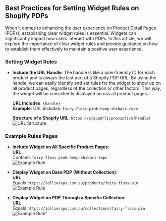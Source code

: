 ## Best Practices for Setting Widget Rules on Shopify PDPs

When it comes to enhancing the user experience on Product Detail Pages (PDPs), establishing clear widget rules is essential. Widgets can significantly impact how users interact with PDPs. In this article, we will explore the importance of clear widget rules and provide guidance on how to establish them effectively to maintain a positive user experience.

### Setting Widget Rules

- **Include the URL Handle**: The handle is like a user-friendly ID for each product and is always the last part of a Shopify PDP URL. By using the handle, we can easily identify and set rules for the widget to show up on all product pages, regardless of the collection or other factors. This way, the widget will be consistently displayed across all product pages.

    **URL Includes**: `{handle}`  
    **Example**: URL includes: `fairy-floss-pink-hemp-shibari-rope`

    **Structure of a Shopify URL**: `https://${appUrl}/products/${handle}`  
    ![URL Structure](https://downloads.intercomcdn.com/i/o/744522867/40b2b550e1e1bfeb91c35cd3/image.png)

### Example Rules Pages

- **Include Widget on All Specific Product Pages**:  
    **URL**  
    Contains `fairy-floss-pink-hemp-shibari-rope`  
    ![Example Rule](https://downloads.intercomcdn.com/i/o/744503518/a6a0803c59097327d6ddd875/image.png)

- **Display Widget on Base PDP (Without Collection)**:  
    **URL**  
    Equals `https://lolliwraps.com.au/products/fairy-floss-pin`  
    ![Example Rule](https://downloads.intercomcdn.com/i/o/744509692/a5bd5535408671bf0c3b33a5/image.png)

- **Display Widget on PDP Through a Specific Collection**:  
    **URL**  
    Equals `https://lolliwraps.com.au/collections/fairy-floss-pin`  
    ![Example Rule](https://downloads.intercomcdn.com/i/o/744510600/7bca9d406631de2c86bb3c4a/image.png)"
